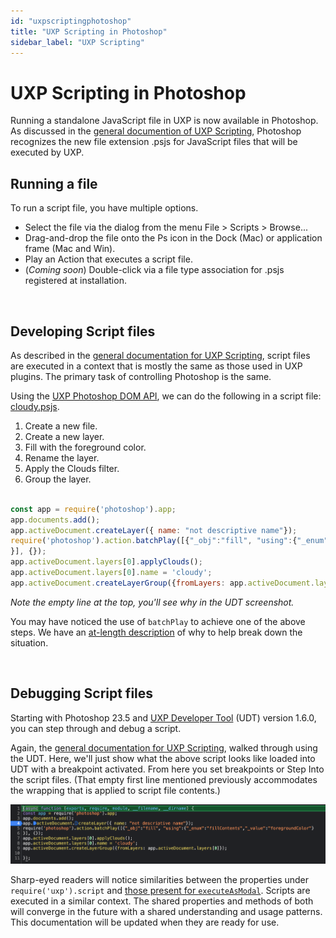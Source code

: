 ```yaml
---
id: "uxpscriptingphotoshop"
title: "UXP Scripting in Photoshop"
sidebar_label: "UXP Scripting"
---
```


# UXP Scripting in Photoshop

Running a standalone JavaScript file in UXP is now available in Photoshop.  As discussed in the [general documention of UXP Scripting](../../scripting), Photoshop recognizes the new file extension .psjs for JavaScript files that will be executed by UXP.


## Running a file
To run a script file, you have multiple options.
- Select the file via the dialog from the menu File > Scripts > Browse...
- Drag-and-drop the file onto the Ps icon in the Dock (Mac) or application frame (Mac and Win).
- Play an Action that executes a script file.
- (_Coming soon_) Double-click via a file type association for .psjs registered at installation.

<br />

## Developing Script files
As described in the [general documentation for UXP Scripting](../../scripting), script files are executed in a context that is mostly the same as those used in UXP plugins.  The primary task of controlling Photoshop is the same.

Using the [UXP Photoshop DOM API](../../), we can do the following in a script file: [cloudy.psjs](./assets/cloudy.psjs).
  1. Create a new file.
  2. Create a new layer.
  3. Fill with the foreground color.
  4. Rename the layer.
  5. Apply the Clouds filter.
  6. Group the layer.

```javascript

const app = require('photoshop').app;
app.documents.add();
app.activeDocument.createLayer({ name: "not descriptive name"});
require('photoshop').action.batchPlay([{"_obj":"fill", "using":{"_enum":"fillContents","_value":"foregroundColor"}
}], {});
app.activeDocument.layers[0].applyClouds();
app.activeDocument.layers[0].name = 'cloudy';
app.activeDocument.createLayerGroup({fromLayers: app.activeDocument.layers[0]});
```
_Note the empty line at the top, you'll see why in the UDT screenshot._

You may have noticed the use of `batchPlay` to achieve one of the above steps.  We have an [at-length description](./batchplay) of why to help break down the situation.

<br />

## Debugging Script files
Starting with Photoshop 23.5 and [UXP Developer Tool](https://creativecloud.adobe.com/apps/download/uxp-developer-tools) (UDT) version 1.6.0, you can step through and debug a script.  

Again, the [general documentation for UXP Scripting](../../scripting), walked through using the UDT.  Here, we'll just show what the above script looks like loaded into UDT with a breakpoint activated.  From here you set breakpoints or Step Into the script files.  (That empty first line mentioned previously accommodates the wrapping that is applied to script file contents.)

![cloudy.psjs loaded into UDT](./assets/cloudy_udt.png)


Sharp-eyed readers will notice similarities between the properties under `require('uxp').script` and [those present for `executeAsModal`](./executeasmodal/#arguments).  Scripts are executed in a similar context.  The shared properties and methods of both will converge in the future with a shared understanding and usage patterns.  This documentation will be updated when they are ready for use.

